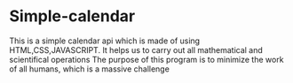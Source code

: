 # Simple-calendar
This is a simple calendar api which is made of using HTML,CSS,JAVASCRIPT.
It helps us to carry out all mathematical and scientifical operations
The purpose of this program is to minimize the work of all humans, which is a massive challenge
